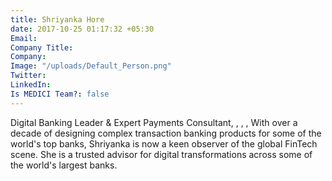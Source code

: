 ```yaml
---
title: Shriyanka Hore
date: 2017-10-25 01:17:32 +05:30
Email: 
Company Title: 
Company: 
Image: "/uploads/Default_Person.png"
Twitter: 
LinkedIn: 
Is MEDICI Team?: false
---
```


Digital Banking Leader & Expert Payments Consultant, , , , With over a decade of designing complex transaction banking products for some of the world's top banks, Shriyanka is now a keen observer of the global FinTech scene. She is a trusted advisor for digital transformations across some of the world's largest banks.